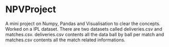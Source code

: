 # NPVProject
A mini project on Numpy, Pandas and Visualisation to clear the concepts. Worked on a IPL dataset.
There are two datasets called deliveries.csv and matches.csv. deliveries.csv contents all the data ball by ball per match and matches.csv contents all the match related informations.
